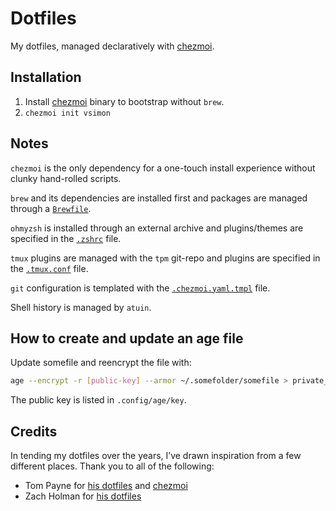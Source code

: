 # Dotfiles

My dotfiles, managed declaratively with [chezmoi](https://github.com/twpayne/chezmoi).

## Installation

1. Install [chezmoi](https://www.chezmoi.io) binary to bootstrap without `brew`.
2. `chezmoi init vsimon`

## Notes

`chezmoi` is the only dependency for a one-touch install experience without
clunky hand-rolled scripts.

`brew` and its dependencies are installed first and packages are managed through
a [`Brewfile`](Brewfile).

`ohmyzsh` is installed through an external archive and plugins/themes are
specified in the [`.zshrc`](dot_zshrc) file.

`tmux` plugins are managed with the `tpm` git-repo and plugins are specified in
the [`.tmux.conf`](dot_tmux.conf) file.

`git` configuration is templated with the [`.chezmoi.yaml.tmpl`](.chezmoi.yaml.tmpl) file.

Shell history is managed by `atuin`.

## How to create and update an age file

Update somefile and reencrypt the file with:

```sh
age --encrypt -r [public-key] --armor ~/.somefolder/somefile > private_dot_somefolder/encrypted_somefile.age
```

The public key is listed in `.config/age/key`.

## Credits

In tending my dotfiles over the years, I’ve drawn inspiration from a few
different places. Thank you to all of the following:

- Tom Payne for [his dotfiles](https://github.com/twpayne/dotfiles) and
[chezmoi](https://github.com/twpayne/chezmoi)
- Zach Holman for [his dotfiles](https://github.com/holman/dotfiles)
